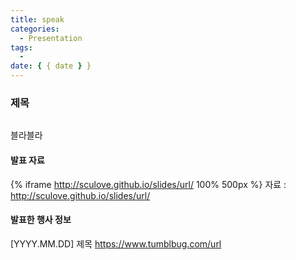 ```yaml
---
title: speak
categories:
  - Presentation
tags:
  -
date: { { date } }
---
```


### 제목

![]()

블라블라

#### 발표 자료

{% iframe http://sculove.github.io/slides/url/ 100% 500px %}
자료 : http://sculove.github.io/slides/url/

#### 발표한 행사 정보

[YYYY.MM.DD] 제목 https://www.tumblbug.com/url

